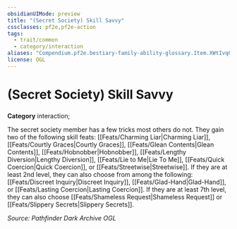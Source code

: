 ```yaml
---
obsidianUIMode: preview
title: "(Secret Society) Skill Savvy"
cssclasses: pf2e,pf2e-action
tags:
  - trait/common
  - category/interaction
aliases: "Compendium.pf2e.bestiary-family-ability-glossary.Item.XWtIvqCWmg8Tfr1N"
license: OGL
---
```

# (Secret Society) Skill Savvy

### 

**Category** interaction; 




The secret society member has a few tricks most others do not. They gain two of the following skill feats: [[Feats/Charming Liar|Charming Liar]], [[Feats/Courtly Graces|Courtly Graces]], [[Feats/Glean Contents|Glean Contents]], [[Feats/Hobnobber|Hobnobber]], [[Feats/Lengthy Diversion|Lengthy Diversion]], [[Feats/Lie to Me|Lie To Me]], [[Feats/Quick Coercion|Quick Coercion]], or [[Feats/Streetwise|Streetwise]]. If they are at least 2nd level, they can also choose from among the following: [[Feats/Discreet Inquiry|Discreet Inquiry]], [[Feats/Glad-Hand|Glad-Hand]], or [[Feats/Lasting Coercion|Lasting Coercion]]. If they are at least 7th level, they can also choose [[Feats/Shameless Request|Shameless Request]] or [[Feats/Slippery Secrets|Slippery Secrets]].

*Source: Pathfinder Dark Archive*
*OGL*